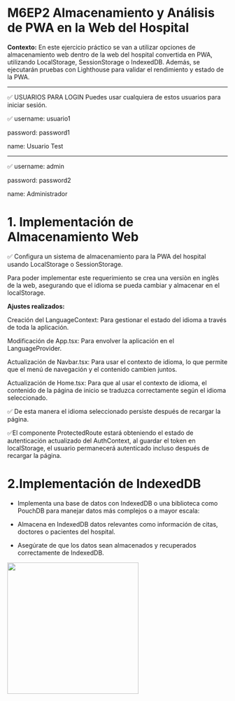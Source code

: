 # M6EP2 Almacenamiento y Análisis de PWA en la Web del Hospital

**Contexto:**
En este ejercicio práctico se van a utilizar opciones de almacenamiento web dentro de la web del hospital convertida en PWA, utilizando
LocalStorage, SessionStorage o IndexedDB. Además, se ejecutarán pruebas con Lighthouse para validar el rendimiento y estado de la PWA.

___________________________________________________________________________

✅ USUARIOS PARA LOGIN
Puedes usar cualquiera de estos usuarios para iniciar sesión.

✅ username: usuario1

password: password1

name: Usuario Test
_______________________

✅ username: admin

password: password2

name: Administrador



# 1. Implementación de Almacenamiento Web 
✅ Configura un sistema de almacenamiento para la PWA del hospital usando LocalStorage o SessionStorage.

Para poder implementar este requerimiento se crea una versiòn en inglès de la web, asegurando que el idioma se pueda cambiar y almacenar en el localStorage.

**Ajustes realizados:**

Creación del LanguageContext: Para gestionar el estado del idioma a través de toda la aplicación.

Modificación de App.tsx: Para envolver la aplicación en el LanguageProvider.

Actualización de Navbar.tsx: Para usar el contexto de idioma, lo que permite que el menú de navegación y el contenido cambien juntos.

Actualización de Home.tsx: Para que al usar el contexto de idioma, el contenido de la página de inicio se traduzca correctamente según el idioma seleccionado.

✅  De esta manera el idioma seleccionado persiste después de recargar la página.

✅El componente ProtectedRoute estará obteniendo el estado de autenticación actualizado del AuthContext, al guardar el token en localStorage, el usuario permanecerá autenticado incluso después de recargar la página.

# 2.Implementación de IndexedDB 
- Implementa una base de datos con IndexedDB o una biblioteca como PouchDB para manejar datos más complejos o a mayor escala:

- Almacena en IndexedDB datos relevantes como información de citas, doctores o pacientes del hospital.

- Asegúrate de que los datos sean almacenados y recuperados correctamente de IndexedDB.

<img src="assets/IndexedDB.png" width="300">